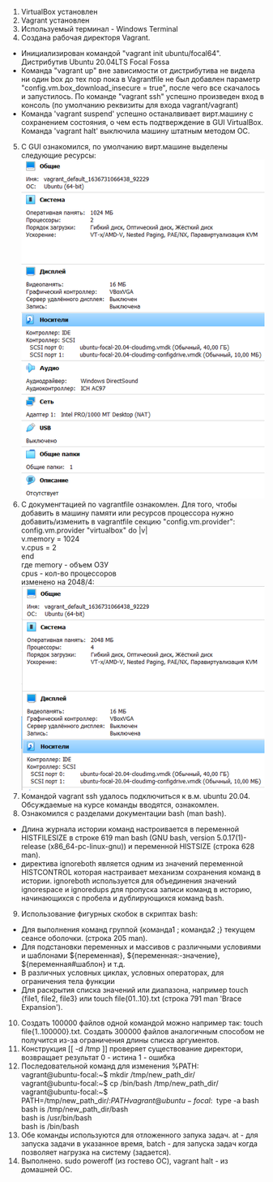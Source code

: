 1. VirtualBox установлен  
2. Vagrant установлен  
3. Используемый терминал - Windows Terminal  
4. Создана рабочая директоря Vagrant. 
 - Инициализирован командой "vagrant init ubuntu/focal64". Дистрибутив Ubuntu 20.04LTS Focal Fossa  
 - Команда "vagrant up" вне зависимости от дистрибутива не видела ни один box до тех пор пока в Vagrantfile не был добавлен параметр "config.vm.box_download_insecure = true", после чего все скачалось и запустилось. По команде "vagrant ssh" успешно произведен вход в консоль (по умолчанию реквизиты для входа vagrant/vagrant)  
 - Команда 'vagrant suspend' успешно останалвивает вирт.машину с сохранением состояния, о чем есть подтверждение в GUI VirtualBox. Команда 'vagrant halt' выключила машину штатным методом ОС.  
5. С GUI ознакомился, по умолчанию вирт.машине выделены следующие ресурсы:  
![res](img/img3-1-1.PNG)
6. С докуменгтацией по vagrantfile ознакомлен. Для того, чтобы добавить в машину памяти или ресурсов процессора нужно добавить/изменить в vagrantfile секцию "config.vm.provider":  
config.vm.provider "virtualbox" do |v|  
  v.memory = 1024  
  v.cpus = 2  
end  
где memory - объем ОЗУ  
    cpus   - кол-во процессоров  
изменено на 2048/4:  
![res](img/img3-1-2.PNG)  
7. Командой vagrant ssh удалось подключиться к в.м. ubuntu 20.04. Обсуждаемые на курсе команды вводятся, ознакомлен.  
8. Ознакомился с разделами документации bash (man bash).  
- Длина журнала истории команд настроивается в переменной HISTFILESIZE в строке 619 man bash (GNU bash, version 5.0.17(1)-release (x86_64-pc-linux-gnu)) и переменной HISTSIZE (строка 628 man).   
- директива ignoreboth является одним из значений переменной HISTCONTROL которая настраивает механизм сохранения команд в истории. ignoreboth используется для объединения значений ignorespace и ignoredups для пропуска записи команд в историю, начинающихся с пробела и дублирующихся команд bash. 
9. Использование фигурных скобок в скриптах bash:
- Для выполнения команд группой {команда1 ; команда2 ;} текущем сеансе оболочки. (строка 205 man). 
- Для подстановки переменных и массивов с различными условиями и шаблонами ${переменная}, ${переменная:-значение}, ${переменная#шаблон} и т.д.  
- В различных условных циклах, условных операторах, для ограничения тела функции
- Для раскрытия списка значений или диапазона, например touch {file1, file2, file3} или touch file{01..10}.txt (строка 791 man 'Brace Expansion'). 
10. Создать 100000 файлов одной командой можно например так: touch file{1..100000}.txt. 
    Создать 300000 файлов аналогичным способом не получится из-за ограничения длины списка аргументов. 
11. Конструкция [[ -d /tmp ]] проверяет существование директори, возвращает результат 0 - истина 1 - ошибка
12. Последовательной команд для изменения %PATH:  
vagrant@ubuntu-focal:~$ mkdir /tmp/new_path_dir/  
vagrant@ubuntu-focal:~$ cp /bin/bash /tmp/new_path_dir/  
vagrant@ubuntu-focal:~$ PATH=/tmp/new_path_dir/:$PATH  
vagrant@ubuntu-focal:~$ type -a bash  
bash is /tmp/new_path_dir/bash  
bash is /usr/bin/bash  
bash is /bin/bash  
13. Обе команды используются для отложенного запука задач. at - для запуска задачи в указанное время, batch - для запуска задач когда позволяет нагрузка на систему (задается). 
14. Выполнено. sudo poweroff (из гостево ОС), vagrant halt - из домашней ОС.  
